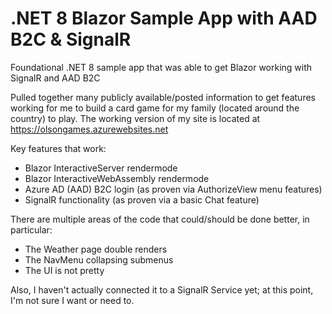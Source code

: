 # .NET 8 Blazor Sample App with AAD B2C & SignalR
Foundational .NET 8 sample app that was able to get Blazor working with SignalR and AAD B2C

Pulled together many publicly available/posted information to get features working for me to build a card game for my family (located around the country) to play. The working version of my site is located at https://olsongames.azurewebsites.net

Key features that work:
 - Blazor InteractiveServer rendermode
 - Blazor InteractiveWebAssembly rendermode
 - Azure AD (AAD) B2C login (as proven via AuthorizeView menu features)
 - SignalR functionality (as proven via a basic Chat feature) 

There are multiple areas of the code that could/should be done better, in particular:
 - The Weather page double renders
 - The NavMenu collapsing submenus
 - The UI is not pretty

Also, I haven't actually connected it to a SignalR Service yet; at this point, I'm not sure I want or need to.
